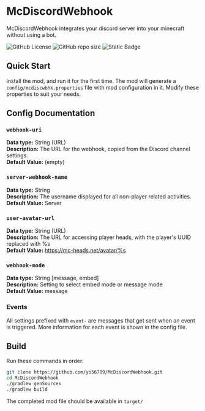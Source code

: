 # McDiscordWebhook

McDiscordWebhook integrates your discord server into your minecraft without using a bot.

![GitHub License](https://img.shields.io/github/license/yo56789/McDiscordWebhook)
![GitHub repo size](https://img.shields.io/github/repo-size/yo56789/McDiscordWebhook)
![Static Badge](https://img.shields.io/badge/download-Modrinth-green)

## Quick Start
Install the mod, and run it for the first time. The mod will generate a `config/mcdiscwbhk.properties` file with mod configuration in it.
Modify these properties to suit your needs.

## Config Documentation
### `webhook-uri`
**Data type:** String (URL)
<br>
**Description:** The URL for the webhook, copied from the Discord channel settings.
<br>
**Default Value:** (empty)

### `server-webhook-name`
**Data type:** String
<br>
**Description:** The username displayed for all non-player related activities.
<br>
**Default Value:** Server

### `user-avatar-url`
**Data type:** String (URL)
<br>
**Description:** The URL for accessing player heads, with the player's UUID replaced with %s
<br>
**Default Value:** https://mc-heads.net/avatar/%s

### `webhook-mode`
**Data type:** String [message, embed]
<br>
**Description:** Setting to select embed mode or message mode
<br>
**Default Value:** message

### Events
All settings prefixed with `event-` are messages that get sent when an event is triggered. More information for each event is shown in the config file.

## Build
Run these commands in order:
```bash
git clone https://github.com/yo56789/McDiscordWebhook.git
cd McDiscordWebhook
./gradlew genSources
./gradlew build
```
The completed mod file should be available in `target/`



